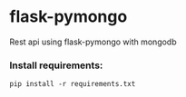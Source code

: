 # flask-pymongo
Rest api using flask-pymongo with mongodb

### Install requirements: ###
```
pip install -r requirements.txt
```
